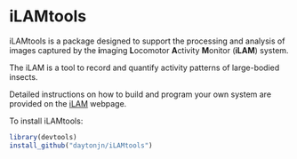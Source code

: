 # iLAMtools

iLAMtools is a package designed to support the processing and analysis of images captured by the **i**maging **L**ocomotor **A**ctivity **M**onitor (**iLAM**) system.

The iLAM is a tool to record and quantify activity patterns of large-bodied insects.

Detailed instructions on how to build and program your own system are provided on the [iLAM](https://daytonjn.github.io/ilam/) webpage.

To install iLAMtools:

``` r
library(devtools)
install_github("daytonjn/iLAMtools")
```
